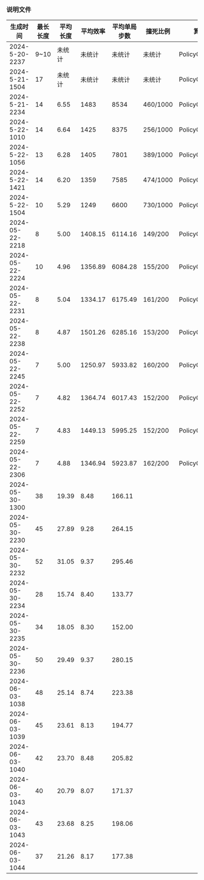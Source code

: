 ### 说明文件
| 生成时间           | 最长长度 | 平均长度 | 平均效率 | 平均单局步数 | 撞死比例     | 算法 |
|----------------|------|------|------|--------|----------|----------|
| 2024-5-20-2237 | 9~10 | 未统计  | 未统计  | 未统计    | 未统计      |PolicyGradient|
| 2024-5-21-1504 | 17   | 未统计  | 未统计  | 未统计    | 未统计      |PolicyGradient|
| 2024-5-21-2234 | 14   | 6.55 | 1483 | 8534   | 460/1000 |PolicyGradient|
| 2024-5-22-1010 | 14   | 6.64 | 1425 | 8375   | 256/1000 |PolicyGradient|
| 2024-5-22-1056 | 13   | 6.28 | 1405 | 7801   | 389/1000 |PolicyGradient|
| 2024-5-22-1421 | 14   | 6.20 | 1359 | 7585   | 474/1000 |PolicyGradient|
| 2024-5-22-1504 | 10   | 5.29 | 1249 | 6600   | 730/1000 |PolicyGradient|
|2024-05-22-2218|8|5.00|1408.15|6114.16| 149/200  |PolicyGradient|
|2024-05-22-2224|10|4.96|1356.89|6084.28| 155/200  |PolicyGradient|
|2024-05-22-2231|8|5.04|1334.17|6175.49| 161/200  |PolicyGradient|
|2024-05-22-2238|8|4.87|1501.26|6285.16| 153/200  |PolicyGradient|
|2024-05-22-2245|7|5.00|1250.97|5933.82| 160/200  |PolicyGradient|
|2024-05-22-2252|7|4.82|1364.74|6017.43| 152/200  |PolicyGradient|
|2024-05-22-2259|7|4.83|1449.13|5995.25| 152/200  |PolicyGradient|
|2024-05-22-2306|7|4.88|1346.94|5923.87| 162/200  |PolicyGradient|
|2024-05-30-1300|38|19.39|8.48|166.11|
|2024-05-30-2230|45|27.89|9.28|264.15|
|2024-05-30-2232|52|31.05|9.37|295.46|
|2024-05-30-2234|28|15.74|8.40|133.77|
|2024-05-30-2235|34|18.05|8.30|152.00|
|2024-05-30-2236|50|29.49|9.37|280.15|
|2024-06-03-1038|48|25.14|8.74|223.38|
|2024-06-03-1039|45|23.61|8.13|194.77|
|2024-06-03-1040|42|23.70|8.48|205.82|
|2024-06-03-1043|40|20.79|8.07|171.37|
|2024-06-03-1043|43|23.68|8.25|198.06|
|2024-06-03-1044|37|21.26|8.17|177.38|